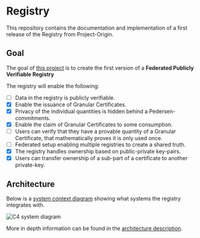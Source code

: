 # Registry

This repository contains the documentation and implementation of a first
release of the Registry from Project-Origin.

## Goal

The goal of [this project](https://github.com/orgs/project-origin/projects/1) is to create the first version of a **Federated Publicly Verifiable Registry**

The registry will enable the following:

- [ ] Data in the registry is publicly verifiable.
- [x] Enable the issuance of Granular Certificates.
- [x] Privacy of the individual quantities is hidden behind a Pedersen-commitments.
- [x] Enable the claim of Granular Certificates to some consumption.
- [ ] Users can verify that they have a provable quantity of a Granular Certificate, that mathematically proves it is only used once.
- [ ] Federated setup enabling multiple registries to create a shared truth.
- [x] The registry handles ownership based on public-private key-pairs.
- [x] Users can transfer ownership of a sub-part of a certificate to another private-key.

## Architecture

Below is a [system context diagram](https://c4model.com/#SystemContextDiagram) showing what systems the registry integrates with.

![C4 system diagram](/system_diagram.drawio.svg)

More in depth information can be found in the [architecture description](architecture.md).
